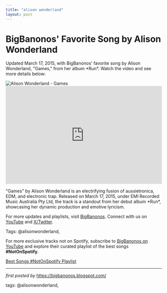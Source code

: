 ```yaml
---
title: "alison wonderland"
layout: post
---
```

<!-- Post Title -->
<h1 >BigBanonos' Favorite Song by Alison Wonderland</h1> <!-- Introductory Text -->
<p >Updated March 17, 2015, with BigBanonos' favorite song by Alison Wonderland, "Games," from her album *Run*. Watch the video and see more details below:</p> <!-- Featured Image -->
<div > <img src="https://s1.ticketm.net/dam/a/15b/957c9fb3-59e3-485c-ba70-7537f465015b_1603001_RETINA_PORTRAIT_3_2.jpg" alt="Alison Wonderland - Games" />
</div> <!-- YouTube Video Embed -->
<div > <iframe width="100%" height="315" src="https://www.youtube.com/embed/Qg5lb6-9qW8" title="Alison Wonderland - Games (Official Video)" frameborder="0" allow="accelerometer; autoplay; clipboard-write; encrypted-media; gyroscope; picture-in-picture; web-share" referrerpolicy="strict-origin-when-cross-origin" allowfullscreen></iframe>
</div> <!-- Song Information -->
<div > <p>"Games" by Alison Wonderland is an electrifying fusion of aussietronica, EDM, and electronic trap. Released on March 17, 2015, under EMI Recorded Music Australia Pty Ltd, the track is a standout from her debut album *Run*, showcasing her dynamic production and emotive lyricism.</p>
</div> <!-- Footer Links -->
<div > <p>For more updates and playlists, visit <a href="https://bigbanonos.blogspot.com/" target="_blank">BigBanonos</a>. Connect with us on <a href="https://www.youtube.com/@BigBanonos" target="_blank">YouTube</a> and <a href="https://x.com/bigbanonos" target="_blank">X/Twitter</a>.</p>
</div> <!-- Tags -->
<p >Tags: @alisonwonderland,</p>


<!--Subscribe and Playlist Links-->
<div>
    <p>For more exclusive tracks not on Spotify, subscribe to <a href="https://www.youtube.com/@BigBanonos" target="_blank">BigBanonos on YouTube</a> and explore their curated playlist of the best songs <strong>#NotOnSpotify</strong>.</p>
    <p><a href="https://www.youtube.com/playlist?list=PLtuNtuTatqI0kFahUCbtbfenC_ET5O_tr" target="_blank">Best Songs #NotOnSpotify Playlist<br /></a></p></div>

<hr />

<p><em>first posted by</em> <a href="https://bigbanonos.blogspot.com/" rel="noopener" target="_new">https://bigbanonos.blogspot.com/</a></p>

<p>tags: @alisonwonderland,</p>

